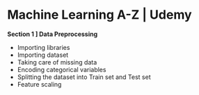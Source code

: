 # Machine Learning A-Z | Udemy

**Section 1 ] Data Preprocessing**
- Importing libraries
- Importing dataset
- Taking care of missing data
- Encoding categorical variables
- Splitting the dataset into Train set and Test set
- Feature scaling
